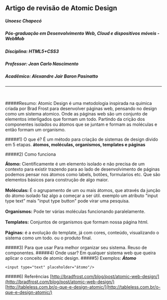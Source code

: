 ## Artigo de revisão de Atomic Design
##### Unoesc Chapecó
##### Pós-graduação em Desenvolvimento Web, Cloud e dispositivos móveis - WebMob
##### Disciplina: HTML5+CSS3
##### Professor: Jean Carlo Nascimento
##### Acadêmico: Alexandre Jair Baron Pasinatto
----
<br>

#####Resumo:
Atomic Design é uma metodologia inspirada na quimica criada por Brad Frost para desenvolver páginas web, pensando no design como um sistema atomico. Onde as páginas web são um conjunto de elementos interligados que formam um todo. Partindo da crição dos componentes isolados ou átomos que se juntam e formam as moléculas e então formam um organismo. 

#####1) O que é?
É um método para criação de sistemas de design divido em 5 etapas. **átomos, moléculas, organismos, templates e páginas**

#####2) Como funciona

**Átomo:** Cientificamente é um elemento isolado e não precisa de um contexto para existir trazendo para ao lado de desenvolvimento de páginas podemos pensar nos átomos como labels, botões, formularios etc. Que são elementos básicos para construção de algo maior.
<br><br>
**Moléculas:** É o agrupamento de um ou mais átomos, que através da junção do átomo isolado faz algo a começar a ser útil. exemplo um atributo "input type text" mais "input type button" pode virar uma pesquisa.
<br><br>
**Organismos:** Pode ter várias moléculas funcionando paralelamente. 
<br><br>
**Templates:** Conjuntos de organismos que formam nossa página html.
<br><br>
**Páginas:** é a evolução do template, já com cores, conteúdo, visualizando o sistema como um todo. 
ou o produto final. 

#####3) Para que usar
Para melhor organizar seu sistema. Reuso de componentes.
#####4) Onde usar?
Em qualquer sistema web que queira aplicar o conceito de atomic design. 
#####5) Exemplos:
***Átomo***
```
<input type="text" placeholder="átomo"/>
```
#####6) Referências
[http://bradfrost.com/blog/post/atomic-web-design/](http://bradfrost.com/blog/post/atomic-web-design/)</br>
[http://tableless.com.br/o-que-e-design-atomic/](http://tableless.com.br/o-que-e-design-atomic/)
